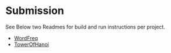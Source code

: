 # Submission

See Below two Readmes for build and run instructions per project.
- [WordFreq](WordFreq/README.md)
- [TowerOfHanoi](TowerOfHanoi/README.md)